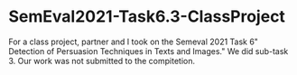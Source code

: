 # SemEval2021-Task6.3-ClassProject
For a class project, partner and I took on the Semeval 2021 Task 6" Detection of Persuasion Techniques in Texts and Images." We did sub-task 3. Our work was not submitted to the compitetion.
